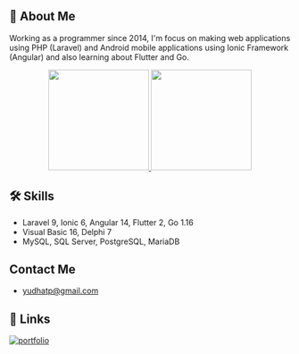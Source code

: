 ## 🚀 About Me
Working as a programmer since 2014, I'm focus on making web applications using PHP (Laravel) and Android mobile applications using Ionic Framework (Angular) and also learning about Flutter and Go.

<div align="center">
  <a href="https://github.com/yudhatp">
  <img height="180em" src="https://github-readme-stats.vercel.app/api?username=yudhatp&show_icons=true&theme=dark&include_all_commits=true&count_private=true"/>
  <img height="180em" src="https://github-readme-stats.vercel.app/api/top-langs/?username=yudhatp&layout=compact&langs_count=7&theme=dark"/>
</a></div>

## 🛠 Skills
- Laravel 9, Ionic 6, Angular 14, Flutter 2, Go 1.16
- Visual Basic 16, Delphi 7
- MySQL, SQL Server, PostgreSQL, MariaDB


## Contact Me

- yudhatp@gmail.com


## 🔗 Links
[![portfolio](https://img.shields.io/badge/my_portfolio-000?style=for-the-badge&logo=ko-fi&logoColor=white)](https://yudhatp.com/)


